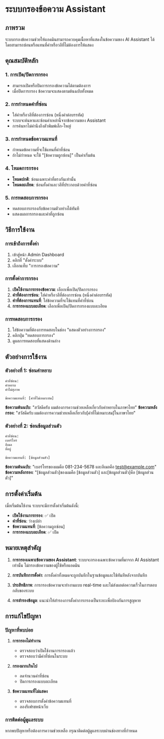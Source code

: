 # ระบบกรองข้อความ Assistant

## ภาพรวม
ระบบกรองข้อความช่วยให้แอดมินสามารถควบคุมเนื้อหาที่แสดงในข้อความของ AI Assistant ได้ โดยสามารถซ่อนหรือแทนที่คำหรือวลีที่ไม่ต้องการให้แสดง

## คุณสมบัติหลัก

### 1. การเปิด/ปิดการกรอง
- สามารถเปิดหรือปิดการกรองข้อความได้ตามต้องการ
- เมื่อปิดการกรอง ข้อความจะแสดงตามต้นฉบับทั้งหมด

### 2. การกำหนดคำที่ซ่อน
- ใส่คำหรือวลีที่ต้องการซ่อน (หนึ่งคำต่อบรรทัด)
- ระบบจะค้นหาและซ่อนคำเหล่านี้จากข้อความของ Assistant
- การค้นหาไม่คำนึงถึงตัวพิมพ์เล็ก-ใหญ่

### 3. การกำหนดข้อความแทนที่
- กำหนดข้อความที่จะใช้แทนที่คำที่ซ่อน
- ถ้าไม่กำหนด จะใช้ "[ข้อความถูกซ่อน]" เป็นค่าเริ่มต้น

### 4. โหมดการกรอง
- **โหมดปกติ**: ซ่อนเฉพาะคำที่ตรงกันเท่านั้น
- **โหมดละเอียด**: ซ่อนทั้งคำและวลีที่ประกอบด้วยคำที่ซ่อน

### 5. การทดสอบการกรอง
- ทดสอบการกรองกับข้อความตัวอย่างได้ทันที
- แสดงผลการกรองและคำที่ถูกซ่อน

## วิธีการใช้งาน

### การเข้าถึงการตั้งค่า
1. เข้าสู่หน้า Admin Dashboard
2. คลิกที่ "ตั้งค่าระบบ"
3. เลือกแท็บ "การกรองข้อความ"

### การตั้งค่าการกรอง
1. **เปิดใช้งานการกรองข้อความ**: เลือกเพื่อเปิด/ปิดการกรอง
2. **คำที่ต้องการซ่อน**: ใส่คำหรือวลีที่ต้องการซ่อน (หนึ่งคำต่อบรรทัด)
3. **คำที่ต้องการแทนที่**: ใส่ข้อความที่จะใช้แทนที่คำที่ซ่อน
4. **การกรองแบบละเอียด**: เลือกเพื่อเปิด/ปิดการกรองแบบละเอียด

### การทดสอบการกรอง
1. ใส่ข้อความที่ต้องการทดสอบในช่อง "แสดงตัวอย่างการกรอง"
2. คลิกปุ่ม "ทดสอบการกรอง"
3. ดูผลการทดสอบที่แสดงด้านล่าง

## ตัวอย่างการใช้งาน

### ตัวอย่างที่ 1: ซ่อนคำหยาบ
```
คำที่ซ่อน:
คำหยาบ
คำไม่สุภาพ

ข้อความแทนที่: [คำที่ไม่เหมาะสม]
```

**ข้อความต้นฉบับ**: "สวัสดีครับ ผมต้องการความช่วยเหลือเกี่ยวกับคำหยาบในภาษาไทย"
**ข้อความหลังกรอง**: "สวัสดีครับ ผมต้องการความช่วยเหลือเกี่ยวกับ[คำที่ไม่เหมาะสม]ในภาษาไทย"

### ตัวอย่างที่ 2: ซ่อนข้อมูลส่วนตัว
```
คำที่ซ่อน:
เบอร์โทร
อีเมล
ที่อยู่

ข้อความแทนที่: [ข้อมูลส่วนตัว]
```

**ข้อความต้นฉบับ**: "เบอร์โทรของผมคือ 081-234-5678 และอีเมลคือ test@example.com"
**ข้อความหลังกรอง**: "[ข้อมูลส่วนตัว]ของผมคือ [ข้อมูลส่วนตัว] และ[ข้อมูลส่วนตัว]คือ [ข้อมูลส่วนตัว]"

## การตั้งค่าเริ่มต้น

เมื่อเริ่มต้นใช้งาน ระบบจะมีการตั้งค่าเริ่มต้นดังนี้:
- **เปิดใช้งานการกรอง**: ✅ เปิด
- **คำที่ซ่อน**: ว่างเปล่า
- **ข้อความแทนที่**: [ข้อความถูกซ่อน]
- **การกรองแบบละเอียด**: ✅ เปิด

## หมายเหตุสำคัญ

1. **การกรองเฉพาะข้อความของ Assistant**: ระบบจะกรองเฉพาะข้อความที่มาจาก AI Assistant เท่านั้น ไม่กรองข้อความของผู้ใช้หรือแอดมิน

2. **การบันทึกการตั้งค่า**: การตั้งค่าทั้งหมดจะถูกบันทึกในฐานข้อมูลและใช้ทันทีหลังจากบันทึก

3. **ประสิทธิภาพ**: การกรองข้อความจะทำงานแบบ real-time และไม่ส่งผลต่อความเร็วในการตอบกลับของระบบ

4. **การสำรองข้อมูล**: แนะนำให้สำรองการตั้งค่าการกรองเป็นระยะเพื่อป้องกันการสูญหาย

## การแก้ไขปัญหา

### ปัญหาที่พบบ่อย

1. **การกรองไม่ทำงาน**
   - ตรวจสอบว่าเปิดใช้งานการกรองแล้ว
   - ตรวจสอบว่ามีคำที่ซ่อนในระบบ

2. **กรองมากเกินไป**
   - ลดจำนวนคำที่ซ่อน
   - ปิดการกรองแบบละเอียด

3. **ข้อความแทนที่ไม่แสดง**
   - ตรวจสอบการตั้งค่าข้อความแทนที่
   - ลองรีเฟรชหน้าเว็บ

### การติดต่อผู้ดูแลระบบ
หากพบปัญหาหรือต้องการความช่วยเหลือ กรุณาติดต่อผู้ดูแลระบบผ่านช่องทางที่กำหนด
